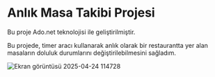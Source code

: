 # Anlık Masa Takibi Projesi

Bu proje Ado.net teknolojisi ile geliştirilmiştir.

Bu projede, timer aracı kullanarak anlık olarak bir restaurantta yer alan masaların doluluk durumlarını değiştirilebilmesini sağladım.

![Ekran görüntüsü 2025-04-24 114728](https://github.com/user-attachments/assets/5bac22b2-0d74-48cc-9f9e-2d3e5e51cdfe)
